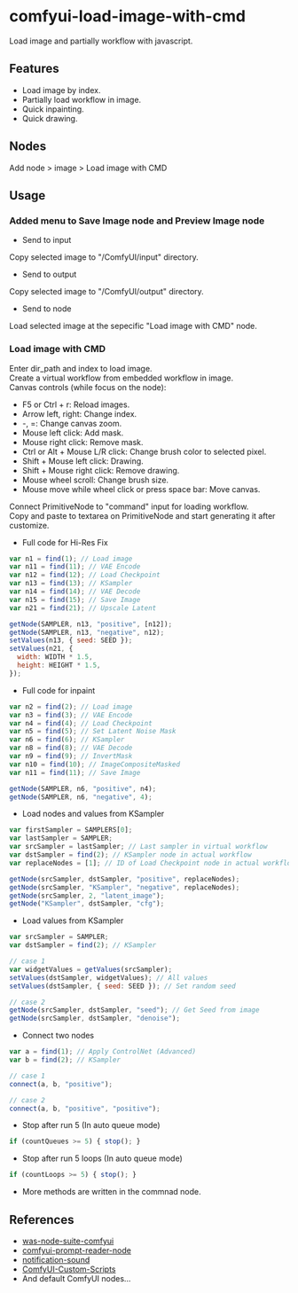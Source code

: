 # comfyui-load-image-with-cmd

Load image and partially workflow with javascript.  

## Features  
- Load image by index.  
- Partially load workflow in image.  
- Quick inpainting.  
- Quick drawing.  

## Nodes  
Add node > image > Load image with CMD

## Usage

### Added menu to Save Image node and Preview Image node  
- Send to input  

Copy selected image to "/ComfyUI/input" directory.  

- Send to output  

Copy selected image to "/ComfyUI/output" directory.  

- Send to node  

Load selected image at the sepecific "Load image with CMD" node.  

### Load image with CMD  
Enter dir_path and index to load image.  
Create a virtual workflow from embedded workflow in image.  
Canvas controls \(while focus on the node\):  
- F5 or Ctrl + r: Reload images.  
- Arrow left, right: Change index.  
- -, =: Change canvas zoom.  
- Mouse left click: Add mask.  
- Mouse right click: Remove mask.  
- Ctrl or Alt + Mouse L/R click: Change brush color to selected pixel.  
- Shift + Mouse left click: Drawing.  
- Shift + Mouse right click: Remove drawing.  
- Mouse wheel scroll: Change brush size.  
- Mouse move while wheel click or press space bar: Move canvas.  
  
Connect PrimitiveNode to "command" input for loading workflow.  
Copy and paste to textarea on PrimitiveNode and start generating it after customize.  

- Full code for Hi-Res Fix
```js
var n1 = find(1); // Load image
var n11 = find(11); // VAE Encode
var n12 = find(12); // Load Checkpoint
var n13 = find(13); // KSampler
var n14 = find(14); // VAE Decode
var n15 = find(15); // Save Image
var n21 = find(21); // Upscale Latent

getNode(SAMPLER, n13, "positive", [n12]);
getNode(SAMPLER, n13, "negative", n12);
setValues(n13, { seed: SEED });
setValues(n21, {
  width: WIDTH * 1.5,
  height: HEIGHT * 1.5,
});
```

- Full code for inpaint
```js
var n2 = find(2); // Load image
var n3 = find(3); // VAE Encode
var n4 = find(4); // Load Checkpoint
var n5 = find(5); // Set Latent Noise Mask
var n6 = find(6); // KSampler
var n8 = find(8); // VAE Decode
var n9 = find(9); // InvertMask
var n10 = find(10); // ImageCompositeMasked
var n11 = find(11); // Save Image

getNode(SAMPLER, n6, "positive", n4);
getNode(SAMPLER, n6, "negative", 4);
```

- Load nodes and values from KSampler  
```js
var firstSampler = SAMPLERS[0];
var lastSampler = SAMPLER;
var srcSampler = lastSampler; // Last sampler in virtual workflow
var dstSampler = find(2); // KSampler node in actual workflow
var replaceNodes = [1]; // ID of Load Checkpoint node in actual workflow

getNode(srcSampler, dstSampler, "positive", replaceNodes);
getNode(srcSampler, "KSampler", "negative", replaceNodes);
getNode(srcSampler, 2, "latent_image");
getNode("KSampler", dstSampler, "cfg");
```

- Load values from KSampler  
```js
var srcSampler = SAMPLER;
var dstSampler = find(2); // KSampler

// case 1
var widgetValues = getValues(srcSampler);
setValues(dstSampler, widgetValues); // All values
setValues(dstSampler, { seed: SEED }); // Set random seed

// case 2
getNode(srcSampler, dstSampler, "seed"); // Get Seed from image
getNode(srcSampler, dstSampler, "denoise");
```

- Connect two nodes  
```js
var a = find(1); // Apply ControlNet (Advanced)
var b = find(2); // KSampler

// case 1
connect(a, b, "positive");

// case 2
connect(a, b, "positive", "positive");
```

- Stop after run 5 (In auto queue mode)  
```js
if (countQueues >= 5) { stop(); }
```

- Stop after run 5 loops (In auto queue mode)  
```js
if (countLoops >= 5) { stop(); }
```

- More methods are written in the commnad node.  

## References

- [was-node-suite-comfyui](https://github.com/WASasquatch/was-node-suite-comfyui)
- [comfyui-prompt-reader-node](https://github.com/receyuki/comfyui-prompt-reader-node)
- [notification-sound](https://pixabay.com/sound-effects/duck-quack-112941/)
- [ComfyUI-Custom-Scripts](https://github.com/pythongosssss/ComfyUI-Custom-Scripts)
- And default ComfyUI nodes...